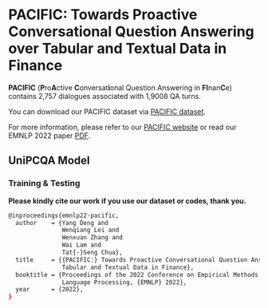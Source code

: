 PACIFIC: Towards Proactive Conversational Question Answering over Tabular and Textual Data in Finance
====================

**PACIFIC** (**P**ro**A**ctive **C**onversat**i**onal Question Answering in **FI**nan**C**e) contains 2,757 dialogues associated with 1,9008 QA turns. 

You can download our PACIFIC dataset via [PACIFIC dataset](https://github.com/dengyang17/PACIFIC/tree/master/dataset_raw).
                
For more information, please refer to our [PACIFIC website](https://nextplusplus.github.io/PACIFIC/) or read our EMNLP 2022 paper [PDF](https://arxiv.org/abs/2210.08817).


## UniPCQA Model

### Training & Testing


__Please kindly cite our work if you use our dataset or codes, thank you.__
```bash
@inproceedings{emnlp22-pacific,
  author    = {Yang Deng and
               Wenqiang Lei and
               Wenxuan Zhang and
               Wai Lam and
               Tat{-}Seng Chua},
  title     = {{PACIFIC:} Towards Proactive Conversational Question Answering over
               Tabular and Textual Data in Finance},
  booktitle = {Proceedings of the 2022 Conference on Empirical Methods in Natural
               Language Processing, {EMNLP} 2022},
  year      = {2022},
}
```
